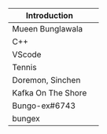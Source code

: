 | Introduction |           |
| ------ | ---------- |
| Mueen Bunglawala|
| C++ |
| VScode |
| Tennis |
| Doremon, Sinchen  |
| Kafka On The Shore |
| Bungo-ex#6743 |
| bungex |